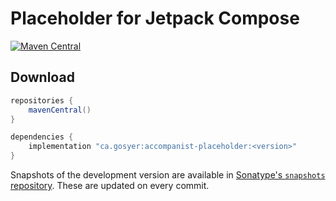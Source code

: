 # Placeholder for Jetpack Compose

[![Maven Central](https://img.shields.io/maven-central/v/ca.gosyer/accompanist-placeholder)](https://search.maven.org/search?q=g:com.google.accompanist)

## Download

```groovy
repositories {
    mavenCentral()
}

dependencies {
    implementation "ca.gosyer:accompanist-placeholder:<version>"
}
```

Snapshots of the development version are available in [Sonatype's `snapshots` repository][snap]. These are updated on every commit.

  [snap]: https://s01.oss.sonatype.org/content/repositories/snapshots/ca/gosyer/accompanist-placeholder/